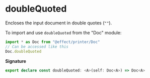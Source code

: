 # doubleQuoted

Encloses the input document in double quotes (`""`).

To import and use `doubleQuoted` from the "Doc" module:

```ts
import * as Doc from "@effect/printer/Doc"
// Can be accessed like this
Doc.doubleQuoted
```

**Signature**

```ts
export declare const doubleQuoted: <A>(self: Doc<A>) => Doc<A>
```
